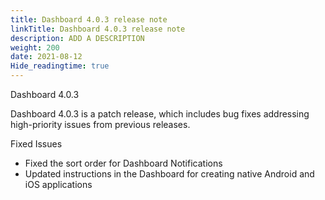 ```yaml
---
title: Dashboard 4.0.3 release note
linkTitle: Dashboard 4.0.3 release note
description: ADD A DESCRIPTION
weight: 200
date: 2021-08-12
Hide_readingtime: true
---
```


Dashboard 4.0.3

Dashboard 4.0.3 is a patch release, which includes bug fixes addressing high-priority issues from previous releases.

Fixed Issues

* Fixed the sort order for Dashboard Notifications
* Updated instructions in the Dashboard for creating native Android and iOS applications
